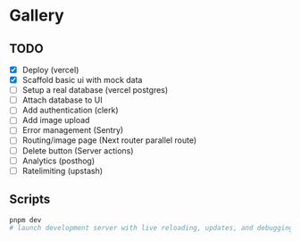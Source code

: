 # Gallery

## TODO

- [x] Deploy (vercel)
- [x] Scaffold basic ui with mock data
- [ ] Setup a real database (vercel postgres)
- [ ] Attach database to UI
- [ ] Add authentication (clerk)
- [ ] Add image upload
- [ ] Error management (Sentry)
- [ ] Routing/image page (Next router parallel route)
- [ ] Delete button (Server actions)
- [ ] Analytics (posthog)
- [ ] Ratelimiting (upstash)

## Scripts

```bash
pnpm dev
# launch development server with live reloading, updates, and debugging.
```
